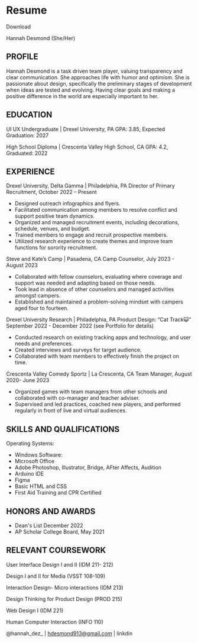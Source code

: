 # Resume

Download
<!--make "Hannah Desmond" 22pt Font-->
Hannah Desmond (She/Her)

## PROFILE

Hannah Desmond is a task driven team player, valuing transparency and clear communication. She approaches life with humor and optimism. She is passionate about design, specifically the preliminary stages of development when ideas are tested and evolving. Having clear goals and making a positive difference in the world are especially important to her.

## EDUCATION

UI UX Undergraduate | Drexel University, PA
GPA: 3.85, Expected Graduation: 2027

High School Diploma | Crescenta Valley High School, CA
GPA: 4.2, Graduated: 2022

## EXPERIENCE

Drexel University, Delta Gamma | Philadelphia, PA
Director of Primary Recruitment, October 2022 – Present

- Designed outreach infographics and flyers.
- Facilitated communication among members to resolve conflict and support positive team dynamics.
- Organized and managed recruitment events, including decorations, schedule, venues, and budget.
- Trained members to engage and recruit prospective members.
- Utilized research experience to create themes and improve team functions for sorority recruitment.

Steve and Kate’s Camp | Pasadena, CA
Camp Counselor, July 2023 - August 2023

- Collaborated with fellow counselors, evaluating where coverage and support was needed and adapting based on those needs.
- Took lead in absence of other counselors and managed activities amongst campers.
- Established and maintained a problem-solving mindset with campers aged four to fourteen.

Drexel University Research | Philadelphia, PA
Product Design: “Cat Track😺” 
September 2022 - December 2022 (see Portfolio for details)

- Conducted research on existing tracking apps and technology, and user needs and preferences.
- Created interviews and surveys for target audience.
- Collaborated with team members to effectively finish the project on time.

Crescenta Valley Comedy Sportz | La Crescenta, CA
Team Manager, August 2020- June 2023

- Organized games with team managers from other schools and collaborated with co-manager and teacher adviser.
- Supervised and led practices, coached new players, and performed regularly in front of live and virtual audiences.

## SKILLS AND QUALIFICATIONS

Operating Systems: 
- Windows
Software: 
- Microsoft Office 
- Adobe Photoshop, Illustrator, Bridge, AFter Affects, Audition
- Arduino IDE
- Figma
- Basic HTML and CSS
- First Aid Training and CPR Certified

## HONORS AND AWARDS

- Dean's List December 2022
- AP Scholar College Board, May 2021

## RELEVANT COURSEWORK

User Interface Design I and II (IDM 211- 212)

Design I and II for Media (VSST 108-109)

Interaction Design- Micro interactions (IDM 213)

Design Thinking for Product Design (PROD 215)

Web Design I (IDM 221)

Human Computer Interaction (INFO 110)

@hannah_dez_ | hdesmond913@gmail.com | linkdin
